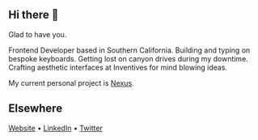 ## Hi there 🤙

Glad to have you.

Frontend Developer based in Southern California. Building and typing on bespoke keyboards. Getting lost on canyon drives during my downtime. Crafting aesthetic interfaces at Inventives for mind blowing ideas. 

My current personal project is [Nexus](https://nexus-ucr.vercel.app/).

## Elsewhere
  
[Website](https://rajbir.io) • [LinkedIn](https://www.linkedin.com/in/rajbirjohar/) • [Twitter](https://twitter.com/RajbirJohar)
